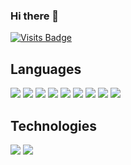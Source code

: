 ### Hi there 👋
[![Visits Badge](https://img.shields.io/badge/visit-website-informational?style=flat&logo=jsonwebtokens&logoColor=black&color=brightgreen)](https://ara-systems.net)


## Languages

[![](https://img.shields.io/badge/-ReactJs-61DAFB?logo=react&logoColor=white)]()
![](https://img.shields.io/badge/-JavaScript-informational?style=flat&logo=JavaScript&logoColor=white&color=F7DF1E)
![](https://img.shields.io/badge/-TypeScript-informational?style=flat&logo=TypeScript&logoColor=white&color=3178C6)
![](https://img.shields.io/badge/-Java-informational?style=flat&logo=java&logoColor=white&color=4AB197)
![](https://img.shields.io/badge/-CSharp-informational?style=flat&logo=c-sharp&logoColor=white&color=239120)
![](https://img.shields.io/badge/-C++-informational?style=flat&logo=c++&logoColor=white&color=00599C)
![](https://img.shields.io/badge/-.NET-informational?style=flat&logo=.net&logoColor=white&color=512BD4)
![](https://img.shields.io/badge/-CSS-informational?style=flat&logo=css3&logoColor=white&color=1572B6)
![](https://img.shields.io/badge/-HTML-informational?style=flat&logo=html5&logoColor=white&color=E34F26)

## Technologies

![](https://img.shields.io/badge/-Linux-informational?style=flat&logo=linux&logoColor=FCC624&color=black)
![](https://img.shields.io/badge/-Node.js-informational?style=flat&logo=node.js&logoColor=339933&color=black)
